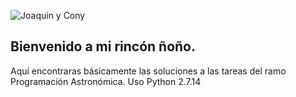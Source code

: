 ![Joaquin y Cony](http://astrometrico.es/wp-content/uploads/2017/01/eso1705a_banner.jpg)
## Bienvenido a mi rincón ñoño. 
Aquí encontraras básicamente las soluciones a las tareas del ramo Programación Astronómica.
Uso Python 2.7.14
